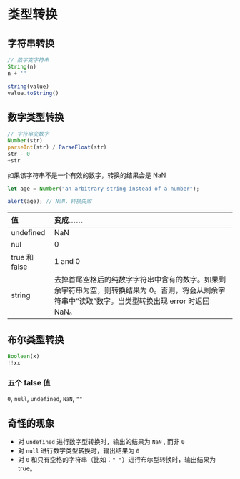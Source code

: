 # 类型转换
## 字符串转换
```js
// 数字变字符串
String(n)
n + ''

string(value)
value.toString()
```
## 数字类型转换
```js
// 字符串变数字
Number(str)
parseInt(str) / ParseFloat(str)
str - 0
+str
```
如果该字符串不是一个有效的数字，转换的结果会是 NaN
```js
let age = Number("an arbitrary string instead of a number");

alert(age); // NaN，转换失败
```
| 值 | 变成……|
| :------|:-----|
| undefined  | NaN |
| nul | 0 |
| true 和 false | 1 and 0 |
| string  | 去掉首尾空格后的纯数字字符串中含有的数字。如果剩余字符串为空，则转换结果为 0。否则，将会从剩余字符串中“读取”数字。当类型转换出现 error 时返回 NaN。 |
## 布尔类型转换
```js
Boolean(x)
!!xx
```
### 五个 false 值

`0`, `null`, `undefined`, `NaN`, `""`

## 奇怪的现象
- 对 `undefined` 进行数字型转换时，输出的结果为 `NaN` , 而非 `0`
- 对 `null` 进行数字类型转换时，输出结果为 `0`
- 对 `0` 和只有空格的字符串（比如：`" "`）进行布尔型转换时，输出结果为 true。
